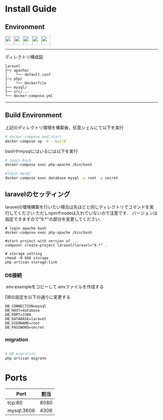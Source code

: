 # Install Guide

## Environment 

<div style="display: flex;">
<img height="30" src="https://img.shields.io/badge/-PHP%208.0.23-black.svg?logo=php&style=plastic">
<img height="30" src="https://img.shields.io/badge/-Laravel%208.33.1-black.svg?logo=laravel&style=plastic">
<img height="30" src="https://img.shields.io/badge/-Docker%2020.10.17-black.svg?logo=docker&style=plastic">
<img height="30" src="https://img.shields.io/badge/-Mysql%20%208.0.30-black.svg?logo=mysql&style=plastic">
<img height="30" src="https://img.shields.io/badge/-Apache%202.4.54-black.svg?logo=apache&style=plastic">
</div>

---

ディレクトリ構成図

```
laravel      
├─┬ apache/
│    └── default.conf
├─┬ php/
│    └── Dockerfile
├── mysql/
├── src/...
└── docker-compose.yml
```

---

## Build Environment

上記のディレクトリ環境を構築後，任意シェルにて以下を実行
 
```bash
# docker-compose and start
docker-compose up -d --build
```

bashやmysqlにはいるには以下を実行

```bash
# login bash
docker-compose exec php-apache /bin/bash

#login mysql
docker-compose exec database mysql -u root -p secret
```

## laravelのセッティング

laravelの環境構築を行いたい場合は先ほどと同じディレクトリでコマンドを実行してください
ただしnpmやnodeは入れていないので注意です．
バージョンは指定できますので"9.*"の部分を変更してください．

```
# login apache bash
docker-compose exec php-apache /bin/bash

#start project with version of ...
composer create-project laravel/laravel="9.*" .

# storage setting
chmod -R 666 storage
php artisan storage:link
```

### DB接続

.env.exampleをコピーして.envファイルを作成する

DBの設定を以下の通りに変更する
```
DB_CONNECTION=mysql
DB_HOST=database
DB_PORT=3306
DB_DATABASE=laravel
DB_USERNAME=root
DB_PASSWORD=secret
```

### migration

```bash

# DB migration
php artisan migrate
```

# Ports

|  Port  |  割当  |
| ---- | ---- |
|  tcp:80  |  8080  |
|  mysql:3606  |  4306  |
